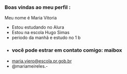 ### Boas vindas ao meu perfil :

Meu nome é Maria Vitoria

- Estou estudando no Alura
- Estou na escola Hugo Simas
- periodo da manhã e estudo no 1 b
- ### você pode estrar em contato comigo: maibox
- maria.viero@escola.pr.gob.br
- @mariameireles.-
